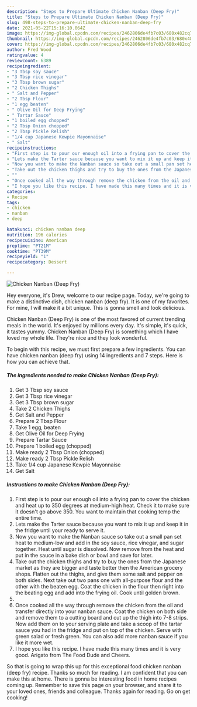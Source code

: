 ```yaml
---
description: "Steps to Prepare Ultimate Chicken Nanban (Deep Fry)"
title: "Steps to Prepare Ultimate Chicken Nanban (Deep Fry)"
slug: 498-steps-to-prepare-ultimate-chicken-nanban-deep-fry
date: 2021-05-22T15:16:10.064Z
image: https://img-global.cpcdn.com/recipes/2462806de4fb7c03/680x482cq70/chicken-nanban-deep-fry-recipe-main-photo.jpg
thumbnail: https://img-global.cpcdn.com/recipes/2462806de4fb7c03/680x482cq70/chicken-nanban-deep-fry-recipe-main-photo.jpg
cover: https://img-global.cpcdn.com/recipes/2462806de4fb7c03/680x482cq70/chicken-nanban-deep-fry-recipe-main-photo.jpg
author: Fred Wood
ratingvalue: 4
reviewcount: 6389
recipeingredient:
- "3 Tbsp soy sauce"
- "3 Tbsp rice vinegar"
- "3 Tbsp brown sugar"
- "2 Chicken Thighs"
- " Salt and Pepper"
- "2 Tbsp Flour"
- "1 egg beaten"
- " Olive Oil for Deep Frying"
- " Tartar Sauce"
- "1 boiled egg chopped"
- "2 Tbsp Onion chopped"
- "2 Tbsp Pickle Relish"
- "1/4 cup Japanese Kewpie Mayonnaise"
- " Salt"
recipeinstructions:
- "First step is to pour our enough oil into a frying pan to cover the chicken and heat up to 350 degrees at medium-high heat. Check it to make sure it doesn&#39;t go above 350. You want to maintain that cooking temp the entire time."
- "Lets make the Tarter sauce because you want to mix it up and keep it in the fridge until your ready to serve it."
- "Now you want to make the Nanban sauce so take out a small pan set heat to medium-low and add in the soy sauce, rice vinegar, and sugar together. Heat until sugar is dissolved. Now remove from the heat and put in the sauce in a bake dish or bowl and save for later."
- "Take out the chicken thighs and try to buy the ones from the Japanese market as they are bigger and taste better then the American grocery shops. Flatten out the thighs, and give them some salt and pepper on both sides. Next take out two pans one with all-purpose flour and the other with the beaten egg. Coat the chicken in the flour then right into the beating egg and add into the frying oil. Cook until golden brown."
- ""
- "Once cooked all the way through remove the chicken from the oil and transfer directly into your nanban sauce. Coat the chicken on both side and remove them to a cutting board and cut up the thigh into 7-8 strips. Now add them on to your serving plate and take a scoop of the tartar sauce you had in the fridge and put on top of the chicken. Serve with green salad or fresh green. You can also add more nanban sauce if you like it more wet."
- "I hope you like this recipe. I have made this many times and it is very good. Arigato from The Food Dude and Cheers."
categories:
- Recipe
tags:
- chicken
- nanban
- deep

katakunci: chicken nanban deep 
nutrition: 196 calories
recipecuisine: American
preptime: "PT21M"
cooktime: "PT39M"
recipeyield: "1"
recipecategory: Dessert

---
```



![Chicken Nanban (Deep Fry)](https://img-global.cpcdn.com/recipes/2462806de4fb7c03/680x482cq70/chicken-nanban-deep-fry-recipe-main-photo.jpg)

Hey everyone, it's Drew, welcome to our recipe page. Today, we're going to make a distinctive dish, chicken nanban (deep fry). It is one of my favorites. For mine, I will make it a bit unique. This is gonna smell and look delicious.



Chicken Nanban (Deep Fry) is one of the most favored of current trending meals in the world. It's enjoyed by millions every day. It's simple, it's quick, it tastes yummy. Chicken Nanban (Deep Fry) is something which I have loved my whole life. They're nice and they look wonderful.


To begin with this recipe, we must first prepare a few ingredients. You can have chicken nanban (deep fry) using 14 ingredients and 7 steps. Here is how you can achieve that.

<!--inarticleads1-->

##### The ingredients needed to make Chicken Nanban (Deep Fry):

1. Get 3 Tbsp soy sauce
1. Get 3 Tbsp rice vinegar
1. Get 3 Tbsp brown sugar
1. Take 2 Chicken Thighs
1. Get  Salt and Pepper
1. Prepare 2 Tbsp Flour
1. Take 1 egg, beaten
1. Get  Olive Oil for Deep Frying
1. Prepare  Tartar Sauce
1. Prepare 1 boiled egg (chopped)
1. Make ready 2 Tbsp Onion (chopped)
1. Make ready 2 Tbsp Pickle Relish
1. Take 1/4 cup Japanese Kewpie Mayonnaise
1. Get  Salt




<!--inarticleads2-->

##### Instructions to make Chicken Nanban (Deep Fry):

1. First step is to pour our enough oil into a frying pan to cover the chicken and heat up to 350 degrees at medium-high heat. Check it to make sure it doesn&#39;t go above 350. You want to maintain that cooking temp the entire time.
1. Lets make the Tarter sauce because you want to mix it up and keep it in the fridge until your ready to serve it.
1. Now you want to make the Nanban sauce so take out a small pan set heat to medium-low and add in the soy sauce, rice vinegar, and sugar together. Heat until sugar is dissolved. Now remove from the heat and put in the sauce in a bake dish or bowl and save for later.
1. Take out the chicken thighs and try to buy the ones from the Japanese market as they are bigger and taste better then the American grocery shops. Flatten out the thighs, and give them some salt and pepper on both sides. Next take out two pans one with all-purpose flour and the other with the beaten egg. Coat the chicken in the flour then right into the beating egg and add into the frying oil. Cook until golden brown.
1. 
1. Once cooked all the way through remove the chicken from the oil and transfer directly into your nanban sauce. Coat the chicken on both side and remove them to a cutting board and cut up the thigh into 7-8 strips. Now add them on to your serving plate and take a scoop of the tartar sauce you had in the fridge and put on top of the chicken. Serve with green salad or fresh green. You can also add more nanban sauce if you like it more wet.
1. I hope you like this recipe. I have made this many times and it is very good. Arigato from The Food Dude and Cheers.




So that is going to wrap this up for this exceptional food chicken nanban (deep fry) recipe. Thanks so much for reading. I am confident that you can make this at home. There is gonna be interesting food in home recipes coming up. Remember to save this page on your browser, and share it to your loved ones, friends and colleague. Thanks again for reading. Go on get cooking!
